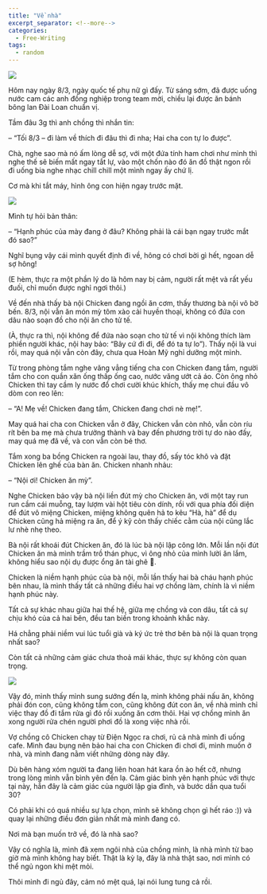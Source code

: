 ```yaml
---
title: "Về nhà"
excerpt_separator: <!--more-->
categories:
  - Free-Writing
tags:
  - random
---
```


![](assets/images/2021/03/2021-03-ve-nha.webp)


Hôm nay ngày 8/3, ngày quốc tế phụ nữ gì đấy. Từ sáng sớm, đã được uống nước cam các anh đồng nghiệp trong team mời, chiều lại được ăn bánh bông lan Đài Loan chuẩn vị. 

Tầm đâu 3g thì anh chồng thì nhắn tin: 

– “Tối 8/3 – đi làm về thích đi đâu thì đi nha; Hai cha con tự lo được”.

Chà, nghe sao mà nó ấm lòng dễ sợ, với một đứa tính ham chơi như mình thì nghe thế sẽ biến mất ngay tắt lự, vào một chốn nào đó ăn đồ thật ngon rồi đi uống bia nghe nhạc chill chill một mình ngay ấy chứ lị.

Cơ mà khi tắt máy, hình ông con hiện ngay trước mặt.

![](https://i0.wp.com/beautyoncode.com/wp-content/uploads/2021/03/chicken-scaled.jpg)

Mình tự hỏi bản thân: 

– “Hạnh phúc của mày đang ở đâu? Không phải là cái bạn ngay trước mắt đó sao?”

Nghĩ bụng vậy cái mình quyết định đi về, hông có chơi bời gì hết, ngoan dễ sợ hông! 

(E hèm, thực ra một phần lý do là hôm nay bị cảm, người rất mệt và rất yếu đuối, chỉ muốn được nghỉ ngơi thôi.)

Về đến nhà thấy bà nội Chicken đang ngồi ăn cơm, thấy thương bà nội vô bờ bến. 8/3, nội vẫn ăn món mỳ tôm xào cải huyền thoại, không có đứa con dâu nào soạn đồ cho nội ăn cho tử tế.

(À, thực ra thì, nội không để đứa nào soạn cho tử tế vì nội không thích làm phiền người khác, nội hay bảo: “Bây cứ đi đi, để đó ta tự lo”). Thấy nội là vui rồi, may quá nội vẫn còn đây, chưa qua Hoàn Mỹ nghỉ dưỡng một mình.

Từ trong phòng tắm nghe văng vẳng tiếng cha con Chicken đang tắm, người tắm cho con quần xăn ống thấp ống cao, nước văng ướt cả áo. Còn ông nhỏ Chicken thì tay cầm ly nước đổ chơi cười khúc khích, thấy mẹ chui đầu vô dòm con reo lên: 

– “A! Mẹ về! Chicken đang tắm, Chicken đang chơi nè mẹ!”. 

May quá hai cha con Chicken vẫn ở đây, Chicken vẫn còn nhỏ, vẫn còn ríu rít bên ba mẹ mà chưa trưởng thành và bay đến phương trời tự do nào đấy, may quá mẹ đã về, và con vẫn còn bé thơ.

Tắm xong ba bồng Chicken ra ngoài lau, thay đồ, sấy tóc khô và đặt Chicken lên ghế của bàn ăn. Chicken nhanh nhảu: 

– “Nội ơi! Chicken ăn mỳ”.

Nghe Chicken bảo vậy bà nội liền đút mỳ cho Chicken ăn, với một tay run run cầm cái muỗng, tay lượm vài hột tiêu còn dính, rồi với qua phía đối diện để đút vô miệng Chicken, miệng không quên hả to kêu “Hà, hà” để dụ Chicken cũng hả miệng ra ăn, để ý kỹ còn thấy chiếc cằm của nội cũng lắc lư nhè nhẹ theo.

Bà nội rất khoái đút Chicken ăn, đó là lúc bà nội lập công lớn. Mỗi lần nội đút Chicken ăn mà mình trầm trồ thán phục, vì ông nhỏ của mình lười ăn lắm, không hiểu sao nội dụ được ổng ăn tài ghê 🥳.

Chicken là niềm hạnh phúc của bà nội, mỗi lần thấy hai bà cháu hạnh phúc bên nhau, là mình thấy tất cả những điều hai vợ chồng làm, chính là vì niềm hạnh phúc này.

Tất cả sự khác nhau giữa hai thế hệ, giữa mẹ chồng và con dâu, tất cả sự chịu khó của cả hai bên, đều tan biến trong khoảnh khắc này. 

Há chẳng phải niềm vui lúc tuổi già và ký ức trẻ thơ bên bà nội là quan trọng nhất sao? 

Còn tất cả những cảm giác chưa thoả mái khác, thực sự không còn quan trọng.

![](https://i0.wp.com/beautyoncode.com/wp-content/uploads/2021/03/img_1267.jpg)

Vậy đó, mình thấy mình sung sướng đến lạ, mình không phải nấu ăn, không phải đón con, cũng không tắm con, cũng không đút con ăn, về nhà mình chỉ việc thay đồ đi tắm rửa gì đó rồi xuống ăn cơm thôi. Hai vợ chồng mình ăn xong người rửa chén người phơi đồ là xong việc nhà rồi.

Vợ chồng cô Chicken chạy từ Điện Ngọc ra chơi, rủ cả nhà mình đi uống cafe. Mình đau bụng nên bảo hai cha con Chicken đi chơi đi, mình muốn ở nhà, và mình đang nằm viết những dòng này đây.

Dù bên hàng xóm người ta đang liên hoan hát kara ồn ào hết cỡ, nhưng trong lòng mình vẫn bình yên đến lạ. Cảm giác bình yên hạnh phúc với thực tại này, hẳn đây là cảm giác của người lập gia đình, và bước dần qua tuổi 30?

Có phải khi có quá nhiều sự lựa chọn, mình sẽ không chọn gì hết ráo :)) và quay lại những điều đơn giản nhất mà mình đang có.

Nơi mà bạn muốn trở về, đó là nhà sao?

Vậy có nghĩa là, mình đã xem ngôi nhà của chồng mình, là nhà mình từ bao giờ mà mình không hay biết. Thật là kỳ lạ, đây là nhà thật sao, nơi mình có thể ngủ ngon khi mệt mỏi.

Thôi mình đi ngủ đây, cảm nó mệt quá, lại nói lung tung cả rồi.
